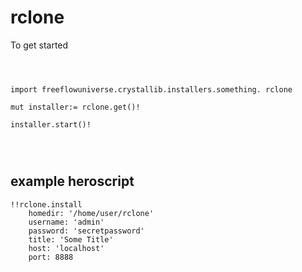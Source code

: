 # rclone



To get started

```vlang



import freeflowuniverse.crystallib.installers.something. rclone

mut installer:= rclone.get()!

installer.start()!




```

## example heroscript


```hero
!!rclone.install
    homedir: '/home/user/rclone'
    username: 'admin'
    password: 'secretpassword'
    title: 'Some Title'
    host: 'localhost'
    port: 8888

```


